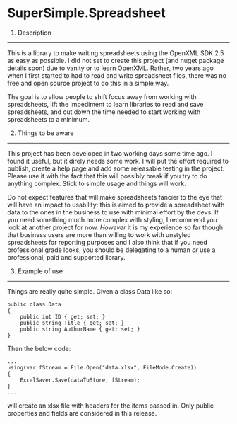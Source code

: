 SuperSimple.Spreadsheet
=======================

1. Description
--------------

This is a library to make writing spreadsheets using the OpenXML SDK 2.5 as easy as possible. I did not set to create this project (and nuget package details soon) due to vanity or to learn OpenXML. Rather, two years ago when I first started to had to read and write spreadsheet files, there was no free and open source project to do this in a simple way. 

The goal is to allow people to shift focus away from working with spreadsheets, lift the impediment to learn libraries to read and save spreadsheets, and cut down the time needed to start working with spreadsheets to a minimum.

2. Things to be aware
---------------------

This project has been developed in two working days some time ago. I found it useful, but it direly needs some work. I will put the effort required to publish, create a help page and add some releasable testing in the project. Please use it with the fact that this will possibly break if you try to do anything complex. Stick to simple usage and things will work.

Do not expect features that will make spreadsheets fancier to the eye that will have an impact to usability: this is aimed to provide a spreadsheet with data to the ones in the business to use with minimal effort by the devs. If you need something much more complex with styling, I recommend you look at another project for now. *However* it is my experience so far though that business users are more than willing to work with unstyled spreadsheets for reporting purposes and I also think that if you need professional grade looks, you should be delegating to a human _or_ use a professional, paid and supported library.

3. Example of use
-----------------

Things are really quite simple. Given a class Data like so:

    public class Data
    {
        public int ID { get; set; }
        public string Title { get; set; }
        public string AuthorName { get; set; }
    }

Then the below code:

    ...
    using(var fStream = File.Open("data.xlsx", FileMode.Create))
    {
        ExcelSaver.Save(dataToStore, fStream);
    }
    ...

will create an xlsx file with headers for the items passed in. Only public properties and fields are considered in this release.